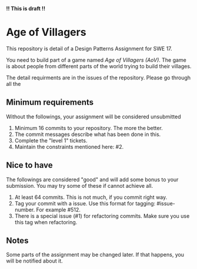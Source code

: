 **!! This is draft !!**

# Age of Villagers
This repository is detail of a Design Patterns Assignment for SWE 17.  

You need to build part of a game named _Age of Villagers (AoV)_. The game is about people from different parts of the world trying to build their villages.

The detail requirments are in the issues of the repository. Please go through all the 

## Minimum requirements
Without the followings, your assignment will be considered unsubmitted
1. Minimum 16 commits to your repository. The more the better.
2. The commit messages describe what has been done in this.
3. Complete the "level 1" tickets.
4. Maintain the constraints mentioned here: #2.

## Nice to have
The followings are considered "good" and will add some bonus to your submission. You may try some of these if cannot achieve all.
1. At least 64 commits. This is not much, if you commit right way.
2. Tag your commit with a issue. Use this format for tagging: #issue-number. For example #512.
3. There is a special issue (#1) for refactoring commits. Make sure you use this tag when refactoring.

## Notes
Some parts of the assignment may be changed later. If that happens, you will be notified about it.
